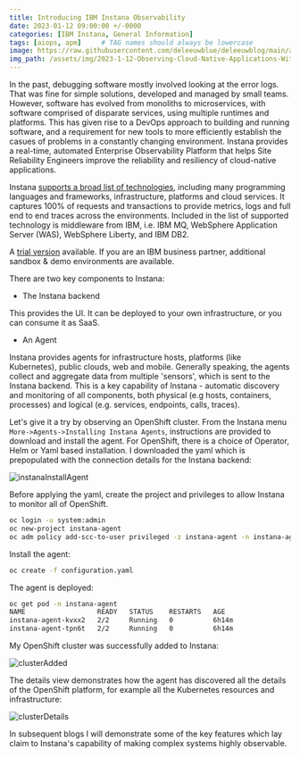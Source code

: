 ```yaml
---
title: Introducing IBM Instana Observability
date: 2023-01-12 09:00:00 +/-0000
categories: [IBM Instana, General Information]
tags: [aiops, apm]     # TAG names should always be lowercase
image: https://raw.githubusercontent.com/deleeuwblue/deleeuwblog/main/assets/img/2023-1-12-Introducing-IBM-Instana-Observability/instana.png
img_path: /assets/img/2023-1-12-Observing-Cloud-Native-Applications-With-IBM-Instana/
---
```

In the past, debugging software mostly involved looking at the error logs.  That was fine for simple solutions, developed and managed by small teams.  However, software has evolved from monoliths to microservices, with software comprised of disparate services, using multiple runtimes and platforms.  This has given rise to a DevOps approach to building and running software, and a requirement for new tools to more efficiently establish the casues of problems in a constantly changing environment.  Instana provides a real-time, automated Enterprise Observability Platform that helps Site Reliability Engineers improve the reliability and resiliency of cloud-native applications.

Instana [supports a broad list of technologies](https://www.instana.com/supported-technologies/), including many programming languages and frameworks, infrastructure, platforms and cloud services.  It captures 100% of requests and transactions to provide metrics, logs and full end to end traces across the environments.  Included in the list of supported technology is middleware from IBM, i.e. IBM MQ, WebSphere Application Server (WAS), WebSphere Liberty, and IBM DB2.

 A [trial version](https://www.instana.com/trial/) available.  If you are an IBM business partner, additional sandbox & demo environments are available.

There are two key components to Instana: 

* The Instana backend

This provides the UI.  It can be deployed to your own infrastructure, or you can consume it as SaaS.

* An Agent

Instana provides agents for infrastructure hosts, platforms (like Kubernetes), public clouds, web and mobile.  Generally speaking, the agents collect and aggregate data from multiple 'sensors', which is sent to the Instana backend.  This is a key capability of Instana - automatic discovery and monitoring of all components, both physical (e.g hosts, containers, processes) and logical (e.g. services, endpoints, calls, traces).

Let's give it a try by observing an OpenShift cluster.  From the Instana menu `More->Agents->Installing Instana Agents`, instructions are provided to download and install the agent.  For OpenShift, there is a choice of Operator, Helm or Yaml based installation.  I downloaded the yaml which is prepopulated with the connection details for the Instana backend:

![instanaInstallAgent](l1-instanaInstallAgent.png)

Before applying the yaml, create the project and privileges to allow Instana to monitor all of OpenShift.

```sh
oc login -u system:admin
oc new-project instana-agent
oc adm policy add-scc-to-user privileged -z instana-agent -n instana-agent
```

Install the agent:

```sh
oc create -f configuration.yaml
```

The agent is deployed:

```sh
oc get pod -n instana-agent
NAME                  READY   STATUS    RESTARTS   AGE
instana-agent-kvxx2   2/2     Running   0          6h14m
instana-agent-tpn6t   2/2     Running   0          6h14m
```

My OpenShift cluster was successfully added to Instana:

![clusterAdded](l1-clusterAdded.png)

The details view demonstrates how the agent has discovered all the details of the OpenShift platform, for example all the Kubernetes resources and infrastructure:

![clusterDetails](l1-clusterDetails.png)

In subsequent blogs I will demonstrate some of the key features which lay claim to Instana's capability of making complex systems highly observable.
